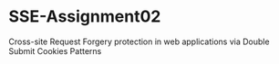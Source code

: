 # SSE-Assignment02
Cross-site Request Forgery protection in web applications via Double Submit Cookies Patterns
